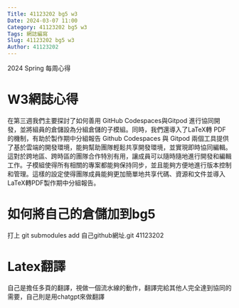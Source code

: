 ```yaml
---
Title: 41123202 bg5 w3
Date: 2024-03-07 11:00
Category: 41123202 bg5 w3
Tags: 網誌編寫
Slug: 41123202 bg5 w3
Author: 41123202
---
```

2024 Spring 每周心得

<!-- PELICAN_END_SUMMARY -->

# W3網誌心得
在第三週我們主要探討了如何善用 GitHub Codespaces與Gitpod 進行協同開發，並將組員的倉儲設為分組倉儲的子模組。同時，我們還導入了LaTeX轉 PDF的機制，有助於製作期中分組報告
Github Codespaces 與 Gitpod 兩個工具提供了基於雲端的開發環境，能夠幫助團隊輕鬆共享開發環境，並實現即時協同編輯。這對於跨地區、跨時區的團隊合作特別有用，讓成員可以隨時隨地進行開發和編輯工作。子模組使得所有相關的專案都能夠保持同步，並且能夠方便地進行版本控制和管理。這樣的設定使得團隊成員能夠更加簡單地共享代碼、資源和文件並導入LaTeX轉PDF製作期中分組報告。

# 如何將自己的倉儲加到bg5
打上 git submodules add 自己github網址.git 41123202

# Latex翻譯
自己是擔任多頁的翻譯，視做一個流水線的動作，翻譯完給其他人完全達到協同的需要，自己則是用chatgpt來做翻譯